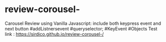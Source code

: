 # review-corousel-

Carousel Review using Vanilla Javascript: include both keypress event and next button 
#addListnersevent
#queryselector;
#KeyEvent
#Objects 
Test link : https://sirdico.github.io/review-corousel-/
